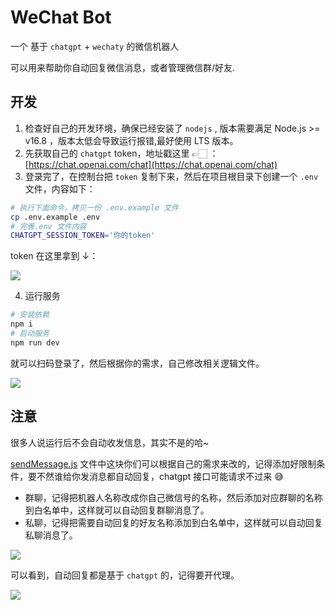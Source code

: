 # WeChat Bot

一个 基于 `chatgpt` + `wechaty` 的微信机器人

可以用来帮助你自动回复微信消息，或者管理微信群/好友.

## 开发

1. 检查好自己的开发环境，确保已经安装了 `nodejs` , 版本需要满足 Node.js >= v16.8 ，版本太低会导致运行报错,最好使用 LTS 版本。
2. 先获取自己的 `chatgpt` token，地址戳这里 👉🏻 ：[https://chat.openai.com/chat](https://chat.openai.com/chat)
3. 登录完了，在控制台把 `token` 复制下来，然后在项目根目录下创建一个 `.env` 文件，内容如下：

```sh
# 执行下面命令，拷贝一份 .env.example 文件
cp .env.example .env
# 完善.env 文件内容
CHATGPT_SESSION_TOKEN='你的token'
```

token 在这里拿到 ↓：

![](https://assets.fedtop.com/picbed/202212071104566.png)

4. 运行服务

```sh
# 安装依赖
npm i
# 启动服务
npm run dev
```

就可以扫码登录了，然后根据你的需求，自己修改相关逻辑文件。

![](https://assets.fedtop.com/picbed/202212071315670.png)

## 注意

很多人说运行后不会自动收发信息，其实不是的哈~

[sendMessage.js](./src/sendMessage.js) 文件中这块你们可以根据自己的需求来改的，记得添加好限制条件，要不然谁给你发消息都自动回复，chatgpt 接口可能请求不过来 😅

- 群聊，记得把机器人名称改成你自己微信号的名称，然后添加对应群聊的名称到白名单中，这样就可以自动回复群聊消息了。
- 私聊，记得把需要自动回复的好友名称添加到白名单中，这样就可以自动回复私聊消息了。

![](https://assets.fedtop.com/picbed/202212102344274.png)

可以看到，自动回复都是基于 `chatgpt` 的，记得要开代理。

![](https://assets.fedtop.com/picbed/202212071317377.png)
